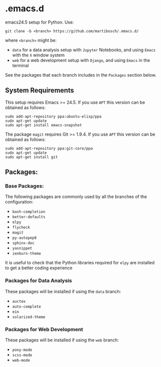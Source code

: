 # .emacs.d

emacs24.5 setup for Python. Use: 

```
git clone -b <branch> https://github.com/martibosch/.emacs.d/
```

where `<branch>` might be:
* `data` for a data analysis setup with `Jupyter` Notebooks, and using `Emacs` with the `X` window system
* `web` for a web development setup with `Django`, and using `Emacs` in the terminal

See the packages that each branch includes in the `Packages` section below.

## System Requirements

This setup requires Emacs >= 24.5. If you use `APT` this version can be obtained as follows:

```
sudo add-apt-repository ppa:ubuntu-elisp/ppa
sudo apt-get update
sudo apt-get install emacs-snapshot
```     

The package `magit` requires Git >= 1.9.4. If you use `APT` this version can be obtained as follows:

```
sudo add-apt-repository ppa:git-core/ppa
sudo apt-get update
sudo apt-get install git
```

## Packages:

### Base Packages:

The following packages are commonly used by all the branches of the configuration:

* `bash-completion`
* `better-defaults`
* `elpy`
* `flycheck`
* `magit`
* `py-autopep8`
* `sphinx-doc`
* `yasnippet`
* `zenburn-theme`

It is useful to check that the Python libraries required for `elpy` are installed to get a better coding experience

### Packages for Data Analysis

These packages will be installed if using the `data` branch:

* `auctex`
* `auto-complete`
* `ein`
* `solarized-theme`

### Packages for Web Development

These packages will be installed if using the `web` branch:

* `pony-mode`
* `scss-mode`
* `web-mode`
